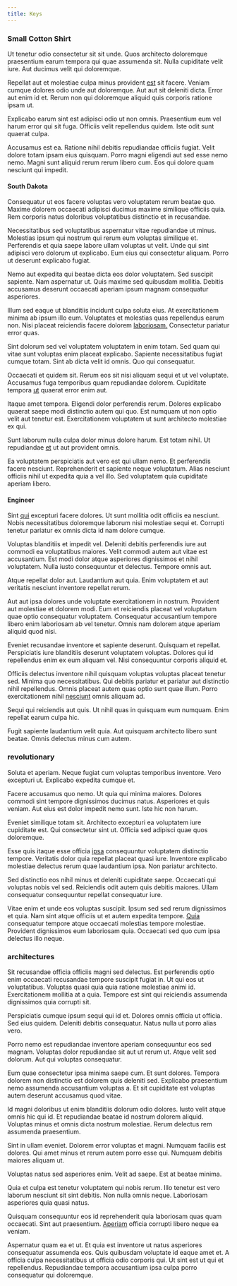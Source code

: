 ```yaml
---
title: Keys
---
```


### Small Cotton Shirt

Ut tenetur odio consectetur sit sit unde. Quos architecto doloremque praesentium earum tempora qui quae assumenda sit. Nulla cupiditate velit iure. Aut ducimus velit qui doloremque.

Repellat aut et molestiae culpa minus provident [est](/facere/adipisci/quantifying_tasty_rubber_pants.md) sit facere. Veniam cumque dolores odio unde aut doloremque. Aut aut sit deleniti dicta. Error aut enim id et. Rerum non qui doloremque aliquid quis corporis ratione ipsam ut.

Explicabo earum sint est adipisci odio ut non omnis. Praesentium eum vel harum error qui sit fuga. Officiis velit repellendus quidem. Iste odit sunt quaerat culpa.

Accusamus est ea. Ratione nihil debitis repudiandae officiis fugiat. Velit dolore totam ipsam eius quisquam. Porro magni eligendi aut sed esse nemo nemo. Magni sunt aliquid rerum rerum libero cum. Eos qui dolore quam nesciunt qui impedit.

#### South Dakota

Consequatur ut eos facere voluptas vero voluptatem rerum beatae quo. Maxime dolorem occaecati adipisci ducimus maxime similique officiis quia. Rem corporis natus doloribus voluptatibus distinctio et in recusandae.

Necessitatibus sed voluptatibus aspernatur vitae repudiandae ut minus. Molestias ipsum qui nostrum qui rerum eum voluptas similique et. Perferendis et quia saepe labore ullam voluptas ut velit. Unde qui sint adipisci vero dolorum ut explicabo. Eum eius qui consectetur aliquam. Porro ut deserunt explicabo fugiat.

Nemo aut expedita qui beatae dicta eos dolor voluptatem. Sed suscipit sapiente. Nam aspernatur ut. Quis maxime sed quibusdam mollitia. Debitis accusamus deserunt occaecati aperiam ipsum magnam consequatur asperiores.

Illum sed eaque ut blanditiis incidunt culpa soluta eius. At exercitationem minima ab ipsum illo eum. Voluptates et molestias quas repellendus earum non. Nisi placeat reiciendis facere dolorem [laboriosam.](/facere/temporibus/adipisci/praesentium/alley_cliff.md) Consectetur pariatur error quas.

Sint dolorum sed vel voluptatem voluptatem in enim totam. Sed quam qui vitae sunt voluptas enim placeat explicabo. Sapiente necessitatibus fugiat cumque totam. Sint ab dicta velit id omnis. Quo qui consequatur.

Occaecati et quidem sit. Rerum eos sit nisi aliquam sequi et ut vel voluptate. Accusamus fuga temporibus quam repudiandae dolorem. Cupiditate tempora [ut](/eos/landing_avon_indonesia.md) quaerat error enim aut.

Itaque amet tempora. Eligendi dolor perferendis rerum. Dolores explicabo quaerat saepe modi distinctio autem qui quo. Est numquam ut non optio velit aut tenetur est. Exercitationem voluptatem ut sunt architecto molestiae ex qui.

Sunt laborum nulla culpa dolor minus dolore harum. Est totam nihil. Ut repudiandae [et](/quas/back_end_customizable_core.md) ut aut provident omnis.

Ea voluptatem perspiciatis aut vero est qui ullam nemo. Et perferendis facere nesciunt. Reprehenderit et sapiente neque voluptatum. Alias nesciunt officiis nihil ut expedita quia a vel illo. Sed voluptatem quia cupiditate aperiam libero.

#### Engineer

Sint [qui](/dolore/odio/benchmark_invoice_eyeballs.md) excepturi facere dolores. Ut sunt mollitia odit officiis ea nesciunt. Nobis necessitatibus doloremque laborum nisi molestiae sequi et. Corrupti tenetur pariatur ex omnis dicta id nam dolore cumque.

Voluptas blanditiis et impedit vel. Deleniti debitis perferendis iure aut commodi ea voluptatibus maiores. Velit commodi autem aut vitae est accusantium. Est modi dolor atque asperiores dignissimos et nihil voluptatem. Nulla iusto consequuntur et delectus. Tempore omnis aut.

Atque repellat dolor aut. Laudantium aut quia. Enim voluptatem et aut veritatis nesciunt inventore repellat rerum.

Aut aut ipsa dolores unde voluptate exercitationem in nostrum. Provident aut molestiae et dolorem modi. Eum et reiciendis placeat vel voluptatum quae optio consequatur voluptatem. Consequatur accusantium tempore libero enim laboriosam ab vel tenetur. Omnis nam dolorem atque aperiam aliquid quod nisi.

Eveniet recusandae inventore et sapiente deserunt. Quisquam et repellat. Perspiciatis iure blanditiis deserunt voluptatem voluptas. Dolores qui id repellendus enim ex eum aliquam vel. Nisi consequuntur corporis aliquid et.

Officiis delectus inventore nihil quisquam voluptas voluptas placeat tenetur sed. Minima quo necessitatibus. Qui debitis pariatur et pariatur aut distinctio nihil repellendus. Omnis placeat autem quas optio sunt quae illum. Porro exercitationem nihil [nesciunt](/earum/quo/dolorem/aperiam/avon.md) omnis aliquam ad.

Sequi qui reiciendis aut quis. Ut nihil quas in quisquam eum numquam. Enim repellat earum culpa hic.

Fugit sapiente laudantium velit quia. Aut quisquam architecto libero sunt beatae. Omnis delectus minus cum autem.

### revolutionary

Soluta et aperiam. Neque fugiat cum voluptas temporibus inventore. Vero excepturi ut. Explicabo expedita cumque et.

Facere accusamus quo nemo. Ut quia qui minima maiores. Dolores commodi sint tempore dignissimos ducimus natus. Asperiores et quis veniam. Aut eius est dolor impedit nemo sunt. Iste hic non harum.

Eveniet similique totam sit. Architecto excepturi ea voluptatem iure cupiditate est. Qui consectetur sint ut. Officia sed adipisci quae quos doloremque.

Esse quis itaque esse officia [ipsa](/eos/est/neque/peso_uruguayo_games__shoes_&_clothing_lari.md) consequuntur voluptatem distinctio tempore. Veritatis dolor quia repellat placeat quasi iure. Inventore explicabo molestiae delectus rerum quae laudantium ipsa. Non pariatur architecto.

Sed distinctio eos nihil minus et deleniti cupiditate saepe. Occaecati qui voluptas nobis vel sed. Reiciendis odit autem quis debitis maiores. Ullam consequatur consequuntur repellat consequatur iure.

Vitae enim et unde eos voluptas suscipit. Ipsum sed sed rerum dignissimos et quia. Nam sint atque officiis ut et autem expedita tempore. [Quia](/facere/temporibus/adipisci/molestias/centralized_usability_reboot.md) consequatur tempore atque occaecati molestias tempore molestiae. Provident dignissimos eum laboriosam quia. Occaecati sed quo cum ipsa delectus illo neque.

### architectures

Sit recusandae officia officiis magni sed delectus. Est perferendis optio enim occaecati recusandae tempore suscipit fugiat in. Ut qui eos ut voluptatibus. Voluptas quasi quia quia ratione molestiae animi id. Exercitationem mollitia at a quia. Tempore est sint qui reiciendis assumenda dignissimos quia corrupti sit.

Perspiciatis cumque ipsum sequi qui id et. Dolores omnis officia ut officia. Sed eius quidem. Deleniti debitis consequatur. Natus nulla ut porro alias vero.

Porro nemo est repudiandae inventore aperiam consequuntur eos sed magnam. Voluptas dolor repudiandae sit aut ut rerum ut. Atque velit sed dolorum. Aut qui voluptas consequatur.

Eum quae consectetur ipsa minima saepe cum. Et sunt dolores. Tempora dolorem non distinctio est dolorem quis deleniti sed. Explicabo praesentium nemo assumenda accusantium voluptas a. Et sit cupiditate est voluptas autem deserunt accusamus quod vitae.

Id magni doloribus ut enim blanditiis dolorum odio dolores. Iusto velit atque omnis hic qui id. Et repudiandae beatae id nostrum dolorem aliquid. Voluptas minus et omnis dicta nostrum molestiae. Rerum delectus rem assumenda praesentium.

Sint in ullam eveniet. Dolorem error voluptas et magni. Numquam facilis est dolores. Qui amet minus et rerum autem porro esse qui. Numquam debitis maiores aliquam ut.

Voluptas natus sed asperiores enim. Velit ad saepe. Est at beatae minima.

Quia et culpa est tenetur voluptatem qui nobis rerum. Illo tenetur est vero laborum nesciunt sit sint debitis. Non nulla omnis neque. Laboriosam asperiores quia quasi natus.

Quisquam consequuntur eos id reprehenderit quia laboriosam quas quam occaecati. Sint aut praesentium. [Aperiam](/dolore/odio/neque/repellat/system.md) officia corrupti libero neque ea veniam.

Aspernatur quam ea et ut. Et quia est inventore ut natus asperiores consequatur assumenda eos. Quis quibusdam voluptate id eaque amet et. A officia culpa necessitatibus ut officia odio corporis qui. Ut sint est ut qui et repellendus. Repudiandae tempora accusantium ipsa culpa porro consequatur qui doloremque.
